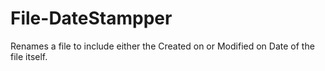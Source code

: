 # File-DateStampper
Renames a file to include either the Created on or Modified on Date of the file itself.
